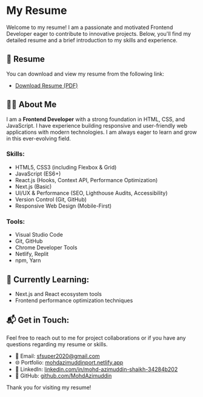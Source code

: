 # My Resume

Welcome to my resume! I am a passionate and motivated Frontend Developer eager to contribute to innovative projects. Below, you'll find my detailed resume and a brief introduction to my skills and experience.

## 📄 Resume

You can download and view my resume from the following link:

- [Download Resume (PDF)](https://github.com/MohdAzimuddin/resume/raw/main/Mohd_Azimuddin_Frontend_resume_updated.pdf)

## 👨‍💻 About Me

I am a **Frontend Developer** with a strong foundation in HTML, CSS, and JavaScript. I have experience building responsive and user-friendly web applications with modern technologies. I am always eager to learn and grow in this ever-evolving field.

### Skills:
- HTML5, CSS3 (including Flexbox & Grid)
- JavaScript (ES6+)
- React.js (Hooks, Context API, Performance Optimization)
- Next.js (Basic)
- UI/UX & Performance (SEO, Lighthouse Audits, Accessibility)
- Version Control (Git, GitHub)
- Responsive Web Design (Mobile-First)
   
### Tools:
- Visual Studio Code
- Git, GitHub 
- Chrome Developer Tools
- Netlify, Replit
- npm, Yarn

## 🌱 Currently Learning:
- Next.js and React ecosystem tools
- Frontend performance optimization techniques

## 📬 Get in Touch:
Feel free to reach out to me for project collaborations or if you have any questions regarding my resume or skills.

- 📧 Email: [sfsuper2020@gmail.com](mailto:sfsuper2020@gmail.com)
- 🌐 Portfolio: [mohdazimuddinport.netlify.app](https://mohdazimuddinport.netlify.app)
- 🔗 LinkedIn: [linkedin.com/in/mohd-azimuddin-shaikh-34284b202](https://www.linkedin.com/in/mohd-azimuddin-shaikh-34284b202)
- 🔗 GitHub: [github.com/MohdAzimuddin](https://github.com/MohdAzimuddin)

Thank you for visiting my resume!
